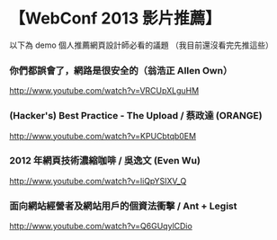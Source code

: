 【WebConf 2013 影片推薦】
============================

以下為 demo 個人推薦網頁設計師必看的議題 （我目前還沒看完先推這些）

### 你們都誤會了，網路是很安全的（翁浩正 Allen Own）
http://www.youtube.com/watch?v=VRCUpXLguHM


### (Hacker's) Best Practice - The Upload / 蔡政達 (ORANGE)
http://www.youtube.com/watch?v=KPUCbtqb0EM


### 2012 年網頁技術濃縮咖啡 / 吳逸文 (Even Wu)
http://www.youtube.com/watch?v=liQpYSIXV_Q


### 面向網站經營者及網站用戶的個資法衝擊 / Ant + Legist
http://www.youtube.com/watch?v=Q6GUqylCDio
